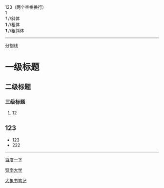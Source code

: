 123（两个空格换行）  
1  
*1* //斜体  
**1** //粗体  
***1*** //粗斜体 

***  
分割线

# 一级标题
## 二级标题
### 三级标题
1. 12

## 123
* 123
* 222

***
[百度一下][1]

[暨南大学][2]

[大象书笔记][3]

[1]:www.baidu.com
[2]:./JinanUS.html
[3]:./Elephant_notes.html
